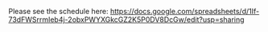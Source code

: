 Please see the schedule here: https://docs.google.com/spreadsheets/d/1If-73dFWSrrmIeb4j-2obxPWYXGkcGZ2K5P0DV8DcGw/edit?usp=sharing
